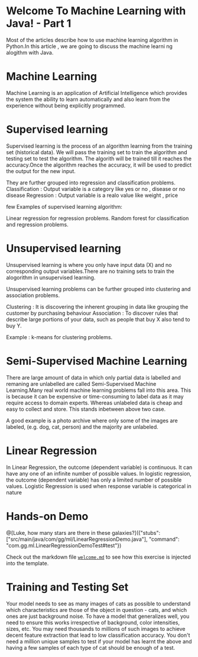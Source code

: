 # Welcome To Machine Learning with Java! - Part 1

Most of the articles describe how to use machine learning algorithm in Python.In this article , we are going to discuss the machine learni ng alogithm with Java.

#  Machine Learning

Machine Learning is an application of Artificial Intelligence which provides the system the ability to learn automatically and also learn from the experience without being explicitly programmed.

# Supervised learning  

Supervised learning is the process of an algorithm learning from the training set (historical data). 
We will pass the training set to train the algorithm and testing set to test the algorithm. The algorith will be trained till it reaches the accuracy.Once the algorithm reaches the accuracy, it will be used to predict the output for the new input.

They are further grouped into regression and classification problems.
Classification : Output variable is a category like yes or no , disease or no disease
Regression : Output variable is a realo value like weight , price

few Examples of supervised learning algorithm:

Linear regression for regression problems.
Random forest for classification and regression problems.

# Unsupervised learning

Unsupervised learning is where you only have input data (X) and no corresponding output variables.There are no training sets to train the alogorithm in unsupervised learning.

Unsupervised learning problems can be further grouped into clustering and association problems.

Clustering : It is discovering the inherent grouping in data like grouping the customer by purchasing behaviour
Association :  To discover rules that describe large portions of your data, such as people that buy X also tend to buy Y.

Example :
k-means for clustering problems.

# Semi-Supervised Machine Learning

There are large amount of data in which only partial data is labelled and remaning are unlabelled are called Semi-Supervised Machine Learning.Many real world machine learning problems fall into this area. This is because it can be expensive or time-consuming to label data as it may require access to domain experts. Whereas unlabeled data is cheap and easy to collect and store.
This stands inbetween above two case.

A good example is a photo archive where only some of the images are labeled, (e.g. dog, cat, person) and the majority are unlabeled.

# Linear Regression 

In Linear Regression, the outcome (dependent variable) is continuous. It can have any one of an infinite number of possible values. In logistic regression, the outcome (dependent variable) has only a limited number of possible values. Logistic Regression is used when response variable is categorical in nature

# Hands-on Demo

@[Luke, how many stars are there in these galaxies?]({"stubs": ["src/main/java/com/gg/ml/LinearRegressionDemo.java"], "command": "com.gg.ml.LinearRegressionDemoTest#test"})

Check out the markdown file [`welcome.md`](https://github.com/TechDotIO/java-template/blob/master/markdowns/welcome.md) to see how this exercise is injected into the template.

# Training and Testing Set 

Your model needs to see as many images of cats as possible to understand which characteristics are those of the object in question - cats, and which ones are just background noise. To have a model that generalizes well, you need to ensure this works irrespective of background, color intensities, sizes, etc. You may need thousands to millions of such images to achieve decent feature extraction that lead to low classification accuracy. You don't need a million unique samples to test if your model has learnt the above and having a few samples of each type of cat should be enough of a test.


